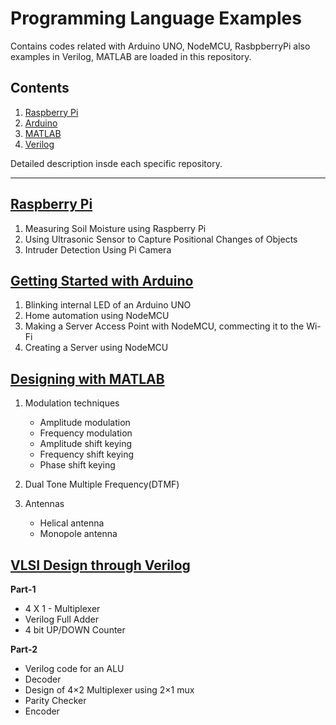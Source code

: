 # Programming Language Examples

Contains codes related with Arduino UNO, NodeMCU, RasbpberryPi also examples in Verilog, MATLAB are loaded in this repository.

## Contents

1. [Raspberry Pi](#raspberry-pi)
2. [Arduino](https://github.com/Ikarthikmb/Hardware-Codes/tree/master/Arduino-repo)
3. [MATLAB](#designing-with-matlab)
4. [Verilog](https://github.com/Ikarthikmb/Hardware-Codes/tree/master/Verilog-examples)

Detailed description insde each specific repository.

---

## [Raspberry Pi](https://github.com/Ikarthikmb/RaspberryPi_Arduino_Verilog_MATLAB-Repo/tree/master/RaspberryPi)

1. Measuring Soil Moisture using Raspberry Pi
2. Using Ultrasonic Sensor to Capture Positional Changes of Objects
3. Intruder Detection Using Pi Camera

## [Getting Started with Arduino](https://github.com/Ikarthikmb/RaspberryPi_Arduino_Verilog_MATLAB-Repo/tree/master/Arduino-repo)

1. Blinking internal LED of an Arduino UNO
2. Home automation using NodeMCU
3. Making a Server Access Point with NodeMCU, commecting it to the Wi-Fi
4. Creating a Server using NodeMCU


## [Designing with MATLAB](https://github.com/Ikarthikmb/Hardware-Codes/tree/master/Matlab-files/Communications-Design-lab)

1. Modulation techniques
    - Amplitude modulation
    - Frequency modulation
    - Amplitude shift keying
    - Frequency shift keying 
    - Phase shift keying
    
2. Dual Tone Multiple Frequency(DTMF)

3. Antennas
    - Helical antenna
    - Monopole antenna

## [VLSI Design through Verilog](https://github.com/Ikarthikmb/RaspberryPi_Arduino_Verilog_MATLAB-Repo/tree/master/Verilog-examples)

**Part-1**

- 4 X 1 - Multiplexer
- Verilog Full Adder
- 4 bit UP/DOWN Counter

**Part-2**

- Verilog code for an ALU
- Decoder
- Design of 4×2 Multiplexer using 2×1 mux
- Parity Checker
- Encoder
